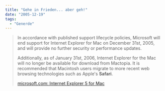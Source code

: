 ```yaml
---
title: "Gehe in Frieden... aber geh!"
date: "2005-12-19"
tags:
  - "Generde"
---
```


> In accordance with published support lifecycle policies, Microsoft will end support for Internet Explorer for Mac on December 31st, 2005, and will provide no further security or performance updates.
>
> Additionally, as of January 31st, 2006, Internet Explorer for the Mac will no longer be available for download from Mactopia. It is recommended that Macintosh users migrate to more recent web browsing technologies such as Apple's **Safari**.
>
> [microsoft.com: Internet Explorer 5 for Mac](http://www.microsoft.com/mac/products/internetexplorer/internetexplorer.aspx?pid=internetexplorer)
